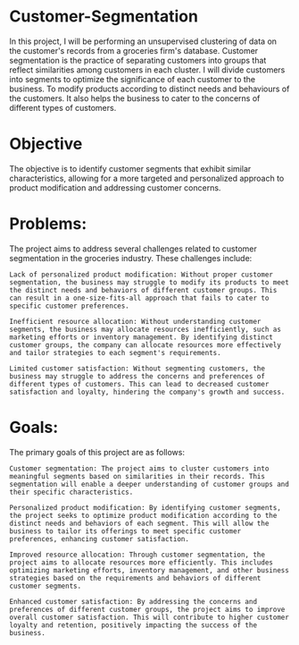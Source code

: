 # Customer-Segmentation

In this project, I will be performing an unsupervised clustering of data on the customer's records from a groceries firm's database. Customer segmentation is the practice of separating customers into groups that reflect similarities among customers in each cluster. I will divide customers into segments to optimize the significance of each customer to the business. To modify products according to distinct needs and behaviours of the customers. It also helps the business to cater to the concerns of different types of customers.

# Objective

The objective is to identify customer segments that exhibit similar characteristics, allowing for a more targeted and personalized approach to product modification and addressing customer concerns.

# Problems:
The project aims to address several challenges related to customer segmentation in the groceries industry. These challenges include:

    Lack of personalized product modification: Without proper customer segmentation, the business may struggle to modify its products to meet the distinct needs and behaviors of different customer groups. This can result in a one-size-fits-all approach that fails to cater to specific customer preferences.

    Inefficient resource allocation: Without understanding customer segments, the business may allocate resources inefficiently, such as marketing efforts or inventory management. By identifying distinct customer groups, the company can allocate resources more effectively and tailor strategies to each segment's requirements.

    Limited customer satisfaction: Without segmenting customers, the business may struggle to address the concerns and preferences of different types of customers. This can lead to decreased customer satisfaction and loyalty, hindering the company's growth and success.

# Goals:
The primary goals of this project are as follows:

    Customer segmentation: The project aims to cluster customers into meaningful segments based on similarities in their records. This segmentation will enable a deeper understanding of customer groups and their specific characteristics.

    Personalized product modification: By identifying customer segments, the project seeks to optimize product modification according to the distinct needs and behaviors of each segment. This will allow the business to tailor its offerings to meet specific customer preferences, enhancing customer satisfaction.

    Improved resource allocation: Through customer segmentation, the project aims to allocate resources more efficiently. This includes optimizing marketing efforts, inventory management, and other business strategies based on the requirements and behaviors of different customer segments.

    Enhanced customer satisfaction: By addressing the concerns and preferences of different customer groups, the project aims to improve overall customer satisfaction. This will contribute to higher customer loyalty and retention, positively impacting the success of the business.
